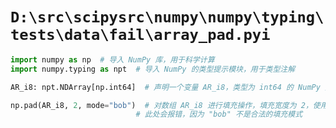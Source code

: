 # `D:\src\scipysrc\numpy\numpy\typing\tests\data\fail\array_pad.pyi`

```py
import numpy as np  # 导入 NumPy 库，用于科学计算
import numpy.typing as npt  # 导入 NumPy 的类型提示模块，用于类型注解

AR_i8: npt.NDArray[np.int64]  # 声明一个变量 AR_i8，类型为 int64 的 NumPy 数组

np.pad(AR_i8, 2, mode="bob")  # 对数组 AR_i8 进行填充操作，填充宽度为 2，使用非法填充模式 "bob"
                            # 此处会报错，因为 "bob" 不是合法的填充模式
```